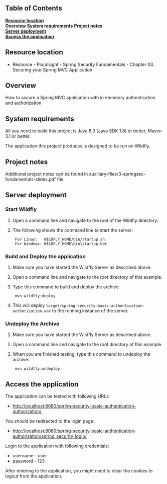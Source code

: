 ## Table of Contents
**[Resource location](#resource-location)**  
**[Overview](#overview)**
**[System requirements](#system-requirements)**
**[Project notes](#project-notes)**  
**[Server deployment](#server-deployment)**  
**[Access the application](#access-the-application)**  

## Resource location
* Resource - Pluralsight - Spring Security Fundamentals - Chapter 03. Securing your Spring MVC Application

## Overview
How to secure a Spring MVC application with in memeory authentication and authorization

## System requirements
All you need to build this project is Java 8.0 (Java SDK 1.8) or better, Maven 3.1 or better.

The application this project produces is designed to be run on Wildfly.

## Project notes

Additional project notes can be found in auxiliary-files/3-springsec-fundamentals-slides.pdf file.

## Server deployment

### Start Wildfly
1. Open a command line and navigate to the root of the Wildfly directory.
2. The following shows the command line to start the server:

        For Linux:   WILDFLY_HOME/bin/startup.sh
        For Windows: WILDFLY_HOME\bin\startup.bat

### Build and Deploy the application
1. Make sure you have started the Wildfly Server as described above.
2. Open a command line and navigate to the root directory of this example.
3. Type this command to build and deploy the archive:

        mvn wildfly:deploy  

4. This will deploy `target/spring-security-basic-authentication-authorization.war` to the running instance of the server.

### Undeploy the Archive
1. Make sure you have started the Wildfly Server as described above.
2. Open a command line and navigate to the root directory of this example.
3. When you are finished testing, type this command to undeploy the archive:

        mvn wildfly:undeploy

## Access the application
The application can be tested with following URLs:       
* <http://localhost:8080/spring-security-basic-authentication-authorization/>

You should be redirected to the login page:
* <http://localhost:8080/spring-security-basic-authentication-authorization/spring_security_login/>

Login to the application with following credentials:
* username - user
* password - 123
   
After entering to the application, you might need to clear the cookies to logout from the application.